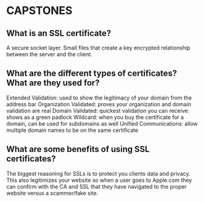 # CAPSTONES

## What is an SSL certificate?
A secure socket layer. Small files that create a key encrypted relationship between the server and the client.

## What are the different types of certificates? What are they used for?
Extended Validation: used to show the legitimacy of your domain from the address bar
Organization Validated: proves  your organization and domain validation are real
Domain Validated: quickest validation you can receive: shows as a green padlock
Wildcard: when you buy the certificate for a domain, can be used for subdomains as well
Unified Communications: allow multiple domain names to be on the same certificate

## What are some benefits of using SSL certificates?
The biggest reasoning for SSLs is to protect you clients data and privacy. This also
legitimizes your website so when a user goes to Apple.com they can confirm with the CA and SSL
that they have navigated to the proper website versus a scammer/fake site.